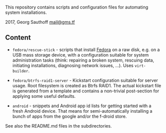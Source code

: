 This repository contains scripts and configuration files for
automating system installations.

2017, Georg Sauthoff <mail@gms.tf>

## Content

- `fedora/rescue-stick` - scripts that install [Fedora][f] on a raw
  disk, e.g. on a USB mass storage device, with a configuration
  suitable for system administration tasks (think: repairing a
  broken system, rescuing data, initiating installations,
  diagnosing network issues, ...). Uses `virt-builder`.

- `fedora/btrfs-raid1-server` - Kickstart configuration suitable
  for server usage. Root filesystem is created as Btrfs RAID1.
  The actual kickstart file is generated from a template and
  contains a non-trivial post-section for applying some
  useful defaults.

- `android` - snippets and Android app id lists for getting
  started with a fresh Android device. That means for
  semi-automatically installing a bunch of apps from the
  google and/or the f-droid store.

See also the README.md files in the subdirectories.

[f]: https://en.wikipedia.org/wiki/Fedora_(operating_system)

